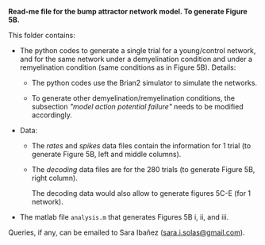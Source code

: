 **Read-me file for the bump attractor network model. To generate Figure 5B.**


This folder contains:

- The python codes to generate a single trial for a young/control network, and for the same network under a demyelination condition and under a remyelination condition (same conditions as in Figure 5B). 
Details:

  - The python codes use the Brian2 simulator to simulate the networks.

  - To generate other demyelination/remyelination conditions, the subsection *"model action potential failure"* needs to be modified accordingly.  

- Data:
  - The *rates* and *spikes* data files contain the information for 1 trial (to generate Figure 5B, left and middle columns).

  - The *decoding* data files are for the 280 trials (to generate Figure 5B, right column).
    
    The decoding data would also allow to generate figures 5C-E (for 1 network).

-	The matlab file `analysis.m` that generates Figures 5B i, ii, and iii. 


Queries, if any, can be emailed to Sara Ibañez (sara.i.solas@gmail.com).
